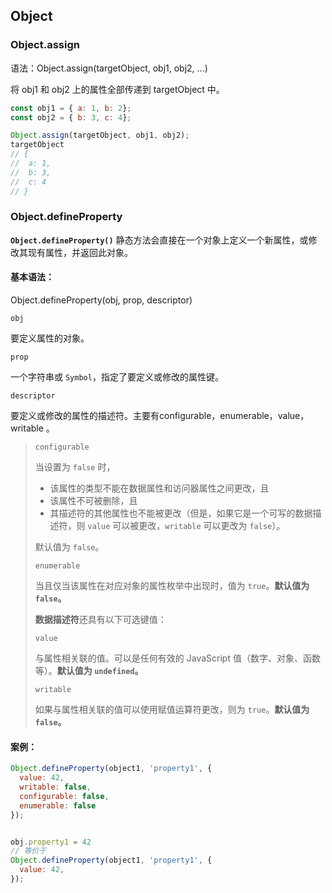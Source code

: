 ## Object 

### Object.assign

语法：Object.assign(targetObject, obj1, obj2, ...)

将 obj1 和 obj2 上的属性全部传递到 targetObject 中。

```js
const obj1 = { a: 1, b: 2};
const obj2 = { b: 3, c: 4}; 

Object.assign(targetObject, obj1, obj2);
targetObject 
// {
//  a: 1,
//  b: 3, 
//  c: 4
// }
```

### Object.defineProperty

**`Object.defineProperty()`** 静态方法会直接在一个对象上定义一个新属性，或修改其现有属性，并返回此对象。

#### 基本语法：

Object.defineProperty(obj, prop, descriptor)

`obj`

要定义属性的对象。

`prop`

一个字符串或 `Symbol`，指定了要定义或修改的属性键。

`descriptor`

要定义或修改的属性的描述符。主要有configurable，enumerable，value，writable 。

>
> `configurable`
>
> 当设置为 `false` 时，
>
> - 该属性的类型不能在数据属性和访问器属性之间更改，且
> - 该属性不可被删除，且
> - 其描述符的其他属性也不能被更改（但是，如果它是一个可写的数据描述符，则 `value` 可以被更改，`writable` 可以更改为 `false`）。
>
> 默认值为 `false`。
>
> `enumerable`
>
> 当且仅当该属性在对应对象的属性枚举中出现时，值为 `true`。**默认值为 `false`。**
>
> **数据描述符**还具有以下可选键值：
>
> `value`
>
> 与属性相关联的值。可以是任何有效的 JavaScript 值（数字、对象、函数等）。**默认值为 `undefined`。**
>
> `writable`
>
> 如果与属性相关联的值可以使用赋值运算符更改，则为 `true`。**默认值为 `false`。**

#### 案例：

```js
Object.defineProperty(object1, 'property1', {
  value: 42,
  writable: false,
  configurable: false,
  enumerable: false
});


obj.property1 = 42
// 等价于
Object.defineProperty(object1, 'property1', {
  value: 42,
});
```

